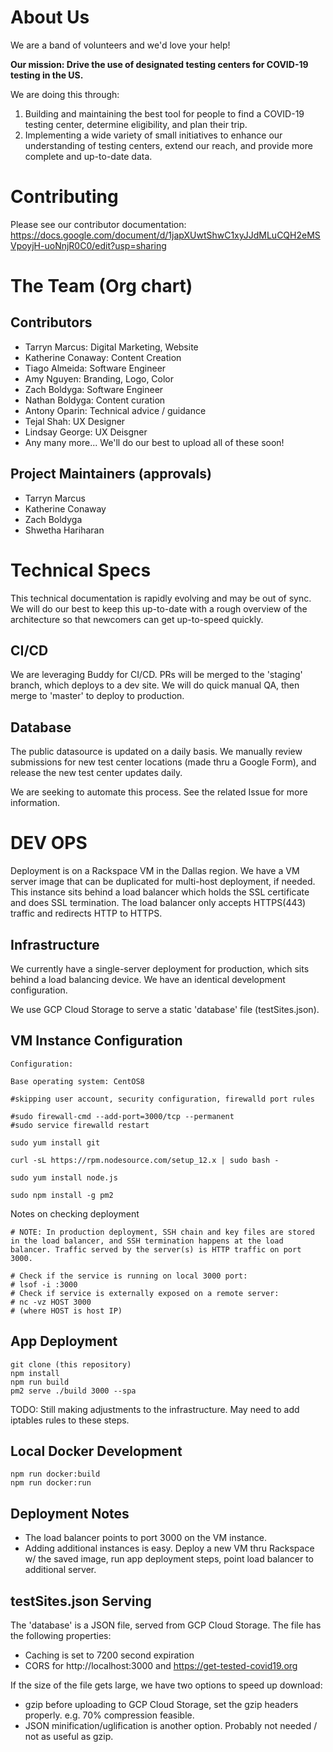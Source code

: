 # About Us

We are a band of volunteers and we'd love your help!

**Our mission: Drive the use of designated testing centers for COVID-19 testing in the US.**

We are doing this through:

1. Building and maintaining the best tool for people to find a COVID-19 testing center, determine eligibility, and plan their trip.
2. Implementing a wide variety of small initiatives to enhance our understanding of testing centers, extend our reach, and provide more complete and up-to-date data.


# Contributing

Please see our contributor documentation: https://docs.google.com/document/d/1japXUwtShwC1xyJJdMLuCQH2eMSVpoyjH-uoNnjR0C0/edit?usp=sharing


# The Team (Org chart)

## Contributors
- Tarryn Marcus: Digital Marketing, Website
- Katherine Conaway: Content Creation
- Tiago Almeida: Software Engineer
- Amy Nguyen: Branding, Logo, Color
- Zach Boldyga: Software Engineer
- Nathan Boldyga: Content curation
- Antony Oparin: Technical advice / guidance
- Tejal Shah: UX Designer
- Lindsay George: UX Deisgner
- Any many more... We'll do our best to upload all of these soon!


## Project Maintainers (approvals)
- Tarryn Marcus
- Katherine Conaway
- Zach Boldyga
- Shwetha Hariharan

# Technical Specs
This technical documentation is rapidly evolving and may be out of sync. We will do our best to keep this up-to-date with a rough overview of the architecture so that newcomers can get up-to-speed quickly.

## CI/CD

We are leveraging Buddy for CI/CD. PRs will be merged to the 'staging' branch, which deploys to a dev site. We will do quick manual QA, then merge to 'master' to deploy to production.

## Database

The public datasource is updated on a daily basis. We manually review submissions for new test center locations (made thru a Google Form), and release the new test center updates daily.

We are seeking to automate this process. See the related Issue for more information.

# DEV OPS

Deployment is on a Rackspace VM in the Dallas region. We have a VM server image that can be duplicated for multi-host deployment, if needed. This instance sits behind a load balancer which holds the SSL certificate and does SSL termination. The load balancer only accepts HTTPS(443) traffic and redirects HTTP to HTTPS.

## Infrastructure

We currently have a single-server deployment for production, which sits behind a load balancing device. We have an identical development configuration.

We use GCP Cloud Storage to serve a static 'database' file (testSites.json).

## VM Instance Configuration
```
Configuration:

Base operating system: CentOS8

#skipping user account, security configuration, firewalld port rules

#sudo firewall-cmd --add-port=3000/tcp --permanent
#sudo service firewalld restart

sudo yum install git

curl -sL https://rpm.nodesource.com/setup_12.x | sudo bash -

sudo yum install node.js

sudo npm install -g pm2
```

Notes on checking deployment

```
# NOTE: In production deployment, SSH chain and key files are stored in the load balancer, and SSH termination happens at the load balancer. Traffic served by the server(s) is HTTP traffic on port 3000.

# Check if the service is running on local 3000 port:
# lsof -i :3000
# Check if service is externally exposed on a remote server:
# nc -vz HOST 3000
# (where HOST is host IP)
```

## App Deployment

```
git clone (this repository)
npm install
npm run build
pm2 serve ./build 3000 --spa
```

TODO: Still making adjustments to the infrastructure. May need to add iptables rules to these steps.

## Local Docker Development

```
npm run docker:build
npm run docker:run
```

## Deployment Notes

- The load balancer points to port 3000 on the VM instance.
- Adding additional instances is easy. Deploy a new VM thru Rackspace w/ the saved image, run app deployment steps, point load balancer to additional server.

## testSites.json Serving

The 'database' is a JSON file, served from GCP Cloud Storage. The file has the following properties:
- Caching is set to 7200 second expiration
- CORS for http://localhost:3000 and https://get-tested-covid19.org

If the size of the file gets large, we have two options to speed up download:
- gzip before uploading to GCP Cloud Storage, set the gzip headers properly. e.g. 70% compression feasible.
- JSON minification/uglification is another option. Probably not needed / not as useful as gzip.
